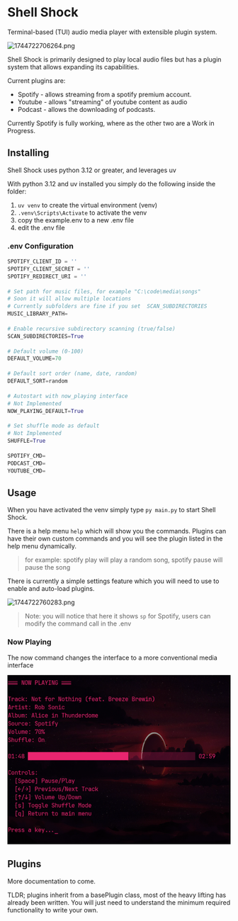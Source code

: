 # Shell Shock

Terminal-based (TUI) audio media player with extensible plugin system.

 ![1744722706264.png](./1744722706264.png)

Shell Shock is primarily designed to play local audio files but has a plugin system that allows expanding its capabilities.

Current plugins are:

- Spotify - allows streaming from a spotify premium account.
- Youtube - allows "streaming" of youtube content as audio
- Podcast - allows the downloading of podcasts.

Currently Spotify is fully working, where as the other two are a Work in Progress.

## Installing

Shell Shock uses python 3.12 or greater, and leverages uv

With python 3.12 and uv installed you simply do the following inside the folder:

1) `uv venv` to create the virtual environment (venv)
2) `.venv\Scripts\Activate` to activate the venv
3) copy the example.env to a new .env file
4) edit the .env file

### .env Configuration

```python
SPOTIFY_CLIENT_ID = ''
SPOTIFY_CLIENT_SECRET = ''
SPOTIFY_REDIRECT_URI = ''

# Set path for music files, for example "C:\code\media\songs"
# Soon it will allow multiple locations
# Currently subfolders are fine if you set  SCAN_SUBDIRECTORIES
MUSIC_LIBRARY_PATH=

# Enable recursive subdirectory scanning (true/false)
SCAN_SUBDIRECTORIES=True

# Default volume (0-100)
DEFAULT_VOLUME=70

# Default sort order (name, date, random)
DEFAULT_SORT=random

# Autostart with now_playing interface
# Not Implemented
NOW_PLAYING_DEFAULT=True

# Set shuffle mode as default
# Not Implemented
SHUFFLE=True

SPOTIFY_CMD=
PODCAST_CMD=
YOUTUBE_CMD=
```

## Usage

When you have activated the venv simply type `py main.py` to start Shell Shock.

There is a help menu `help` which will show you the commands. Plugins can have their own custom commands and you will see the plugin listed in the help menu dynamically.

> for example: spotify play will play a random song, spotify pause will pause the song

There is currently a simple settings feature which you will need to use to enable and auto-load plugins.

![1744722760283.png](./1744722760283.png)

> Note: you will notice that here it shows `sp` for Spotify, users can modify the command call in the .env

### Now Playing

The now command changes the interface to a more conventional media interface

 ![1744723037671.png](./1744723037671.png)

## Plugins

More documentation to come.

TLDR; plugins inherit from a basePlugin class, most of the heavy lifting has already been written. You will just need to understand the minimum required functionality to write your own.
